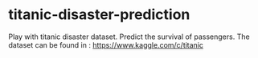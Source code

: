# titanic-disaster-prediction
Play with titanic disaster dataset. Predict the survival of passengers. The dataset can be found in :
https://www.kaggle.com/c/titanic

